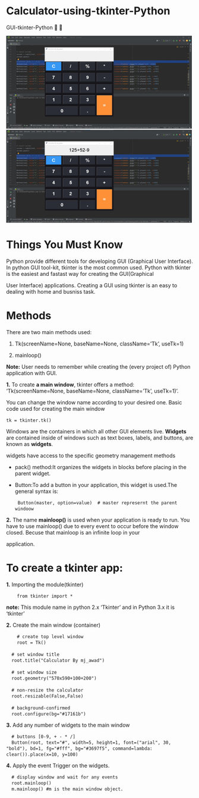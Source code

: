 # **Calculator-using-tkinter-Python**

GUI-tkinter-Python 🧮 🐍

<img src="https://raw.githubusercontent.com/mj-awad17/Calculator-using-tkinter-Python/main/cal-1.jpg?token=GHSAT0AAAAAACIDNRHLXH5S6VD4GCBNS6TKZJARFIQ" data-canonical-src="https://raw.githubusercontent.com/mj-awad17/Calculator-using-tkinter-Python/main/cal-1.jpg?token=GHSAT0AAAAAACIDNRHLXH5S6VD4GCBNS6TKZJARFIQ" width="500" height="250"/>        <img src="https://raw.githubusercontent.com/mj-awad17/Calculator-using-tkinter-Python/main/cal-2.jpg?token=GHSAT0AAAAAACIDNRHKNLCMSV73Q43B2KYEZJARLTQ" data-canonical-src="https://raw.githubusercontent.com/mj-awad17/Calculator-using-tkinter-Python/main/cal-2.jpg?token=GHSAT0AAAAAACIDNRHKNLCMSV73Q43B2KYEZJARLTQ" width="500" height="250"/> 

# **Things You Must Know**

Python provide different tools for developing GUI (Graphical User Interface). In python GUI tool-kit, tkinter is the most common used. Python with tkinter is the easiest and fastast way for creating the GUI(Graphical 

User Interface) applications. Creating a GUI using tkinter is an easy to dealing with home and busniss task.

# **Methods**

There are two main methods used:

1. Tk(screenName=None, baseName=None, className=’Tk’, useTk=1)

2. mainloop()

**Note:** User needs to remember while creating the (every project of) Python application with GUI.

**1.** To create **a main window**, tkinter offers a method: ‘Tk(screenName=None, baseName=None, className=’Tk’, useTk=1)’. 

You can change the window name according to your desired one. Basic code used for creating the main window

    tk = tkinter.tk()

Windows are the containers in which all other GUI elements live. **Widgets** are contained inside of windows such as text boxes, labels, and buttons, are known as **widgets**.

widgets have access to the specific geometry management methods

  -  pack() method:It organizes the widgets in blocks before placing in the parent widget.
  
  -  Button:To add a button in your application, this widget is used.The general syntax is:
     
          Button(master, option=value)  # master represernt the parent windoow

**2.** The name **mainloop()** is used when your application is ready to run. You have to use mainloop() due to every event to occur before the window closed. Becuse that mainloop is an infinite loop in your 

application.

# **To create a tkinter app:**

**1.**	Importing the module(tkinter)

        from tkinter import *

**note:** This module name in python 2.x ‘Tkinter’ and in Python 3.x it is ‘tkinter’

**2.**	Create the main window (container)

        # create top level window
        root = Tk()
        
      # set window title
      root.title("Calculator By mj_awad")
      
      # set window size
      root.geometry("570x590+100+200")
      
      # non-resize the calculator
      root.resizable(False,False)
      
      # background-confirmed
      root.configure(bg="#17161b")

**3.**	Add any number of widgets to the main window
      
      # buttons [0-9, + - * /]
      Button(root, text="#", width=5, height=1, font=("arial", 30, "bold"), bd=1, fg="#fff", bg="#3697f5", command=lambda: clear()).place(x=10, y=100)

**4.**	Apply the event Trigger on the widgets.
      
      # display window and wait for any events
      root.mainloop()
      m.mainloop() #m is the main window object.
